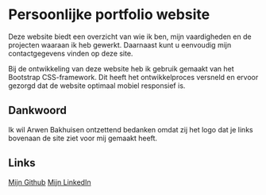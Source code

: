 # Persoonlijke portfolio website

Deze website biedt een overzicht van wie ik ben, mijn vaardigheden en de projecten waaraan ik heb gewerkt. Daarnaast kunt u eenvoudig mijn contactgegevens vinden op deze site.

Bij de ontwikkeling van deze website heb ik gebruik gemaakt van het Bootstrap CSS-framework. Dit heeft het ontwikkelproces versneld en ervoor gezorgd dat de website optimaal mobiel responsief is.

## Dankwoord

Ik wil Arwen Bakhuisen ontzettend bedanken omdat zij het logo dat je links bovenaan de site ziet voor mij gemaakt heeft.

## Links

[Mijn Github](https://github.com/Penguin-09)
[Mijn LinkedIn](https://www.linkedin.com/in/son-bram/)
